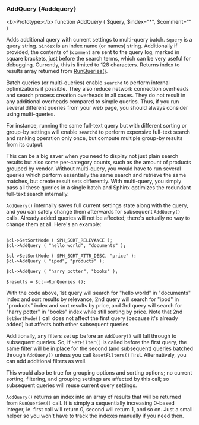 ### AddQuery {#addquery}

&lt;b&gt;Prototype:&lt;/b&gt; function AddQuery ( $query, $index=&quot;*&quot;, $comment=&quot;&quot; )

Adds additional query with current settings to multi-query batch. `$query` is a query string. `$index` is an index name (or names) string. Additionally if provided, the contents of `$comment` are sent to the query log, marked in square brackets, just before the search terms, which can be very useful for debugging. Currently, this is limited to 128 characters. Returns index to results array returned from [RunQueries()](../../querying/runqueries.md).

Batch queries (or multi-queries) enable `searchd` to perform internal optimizations if possible. They also reduce network connection overheads and search process creation overheads in all cases. They do not result in any additional overheads compared to simple queries. Thus, if you run several different queries from your web page, you should always consider using multi-queries.

For instance, running the same full-text query but with different sorting or group-by settings will enable `searchd` to perform expensive full-text search and ranking operation only once, but compute multiple group-by results from its output.

This can be a big saver when you need to display not just plain search results but also some per-category counts, such as the amount of products grouped by vendor. Without multi-query, you would have to run several queries which perform essentially the same search and retrieve the same matches, but create result sets differently. With multi-query, you simply pass all these queries in a single batch and Sphinx optimizes the redundant full-text search internally.

`AddQuery()` internally saves full current settings state along with the query, and you can safely change them afterwards for subsequent `AddQuery()` calls. Already added queries will not be affected; there&#039;s actually no way to change them at all. Here&#039;s an example:

```

$cl->SetSortMode ( SPH_SORT_RELEVANCE );
$cl->AddQuery ( "hello world", "documents" );

$cl->SetSortMode ( SPH_SORT_ATTR_DESC, "price" );
$cl->AddQuery ( "ipod", "products" );

$cl->AddQuery ( "harry potter", "books" );

$results = $cl->RunQueries ();

```

With the code above, 1st query will search for &quot;hello world&quot; in &quot;documents&quot; index and sort results by relevance, 2nd query will search for &quot;ipod&quot; in &quot;products&quot; index and sort results by price, and 3rd query will search for &quot;harry potter&quot; in &quot;books&quot; index while still sorting by price. Note that 2nd `SetSortMode()` call does not affect the first query (because it&#039;s already added) but affects both other subsequent queries.

Additionally, any filters set up before an `AddQuery()` will fall through to subsequent queries. So, if `SetFilter()` is called before the first query, the same filter will be in place for the second (and subsequent) queries batched through `AddQuery()` unless you call `ResetFilters()` first. Alternatively, you can add additional filters as well.

This would also be true for grouping options and sorting options; no current sorting, filtering, and grouping settings are affected by this call; so subsequent queries will reuse current query settings.

`AddQuery()` returns an index into an array of results that will be returned from `RunQueries()` call. It is simply a sequentially increasing 0-based integer, ie. first call will return 0, second will return 1, and so on. Just a small helper so you won&#039;t have to track the indexes manually if you need then.